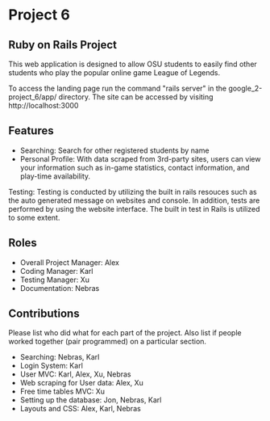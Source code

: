 # Project 6
## Ruby on Rails Project

This web application is designed to allow OSU students to easily find other students who play the popular online game League of Legends.

To access the landing page run the command "rails server" in the google_2-project_6/app/ directory.
The site can be accessed by visiting http://localhost:3000

## Features
* Searching: Search for other registered students by name
* Personal Profile: With data scraped from 3rd-party sites, users can view your information such as in-game statistics, contact information, and play-time availability.

Testing:
Testing is conducted by utilizing the built in rails resouces such as the auto generated message on websites and console. In addition, tests are performed by using the website interface. The built in test in Rails is utilized to some extent.

## Roles
* Overall Project Manager: Alex
* Coding Manager: Karl
* Testing Manager: Xu
* Documentation: Nebras

## Contributions
Please list who did what for each part of the project.
Also list if people worked together (pair programmed) on a particular section.

* Searching: Nebras, Karl
* Login System: Karl
* User MVC: Karl, Alex, Xu, Nebras
* Web scraping for User data: Alex, Xu
* Free time tables MVC: Xu
* Setting up the database: Jon, Nebras, Karl
* Layouts and CSS: Alex, Karl, Nebras
